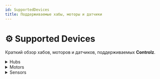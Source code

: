 ```yaml
---
id: SupportedDevices
title: Поддерживаемые хабы, моторы и датчики
---
```


# ⚙️ Supported Devices

Краткий обзор хабов, моторов и датчиков, поддерживаемых  **Controlz**.

<details>
<summary>Hubs</summary>
<SupportedHubsTable />
</details>

<details>
<summary>Motors</summary>
<SupportedMotorsTable />
</details>

<details>
<summary>Sensors</summary>
<SupportedSensorsTable />
</details>